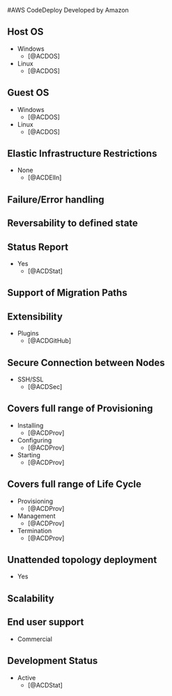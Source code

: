 #AWS CodeDeploy
Developed by Amazon

## Host OS
- Windows
    - [@ACDOS]
- Linux
    - [@ACDOS]

## Guest OS
- Windows
    - [@ACDOS]
- Linux
    - [@ACDOS]

## Elastic Infrastructure Restrictions
- None
    - [@ACDElIn]

## Failure/Error handling

## Reversability to defined state

## Status Report
- Yes
    - [@ACDStat]

## Support of Migration Paths

## Extensibility
- Plugins
    - [@ACDGitHub]

## Secure Connection between Nodes
- SSH/SSL
    - [@ACDSec]

## Covers full range of Provisioning
- Installing
    - [@ACDProv]
- Configuring
    - [@ACDProv]
- Starting
    - [@ACDProv]

## Covers full range of Life Cycle
- Provisioning
    - [@ACDProv]
- Management
    - [@ACDProv]
- Termination
    - [@ACDProv]

## Unattended topology deployment
- Yes

## Scalability

## End user support
- Commercial

## Development Status
- Active
    - [@ACDStat]
